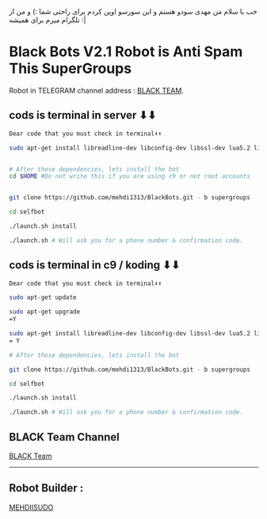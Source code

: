 خب با سلام من مهدی سودو هستم و این سورسو اوپن کردم برای راحتی شما :)
و من از تلگرام میرم برای همیشه :|

 Black Bots V2.1
Robot is Anti Spam 
This SuperGroups
============

Robot in TELEGRAM channel address : [BLACK TEAM](https://telegram.me/BLACKTEAMS).

cods is terminal in server ⬇⬇
------------
```bash
Dear code that you must check in terminal⬇⬇

sudo apt-get install libreadline-dev libconfig-dev libssl-dev lua5.2 liblua5.2-dev libevent-dev make unzip git redis-server g++ libjansson-dev libpython-dev expat libexpat1-dev


# After those dependencies, lets install the bot
cd $HOME #Do not write this if you are using c9 or not root accounts


git clone https://github.com/mehdi1313/BlackBots.git - b supergroups

cd selfbot

./launch.sh install

./launch.sh # Will ask you for a phone number & confirmation code.
```


 cods is terminal in c9 / koding ⬇⬇
------------
```bash
Dear code that you must check in terminal⬇⬇

sudo apt-get update

sudo apt-get upgrade
=Y

sudo apt-get install libreadline-dev libconfig-dev libssl-dev lua5.2 liblua5.2-dev libevent-dev make unzip git redis-server g++ libjansson-dev libpython-dev expat libexpat1-dev
= Y

# After those dependencies, lets install the bot

git clone https://github.com/mehdi1313/BlackBots.git - b supergroups

cd selfbot

./launch.sh install

./launch.sh # Will ask you for a phone number & confirmation code.
```  
 

BLACK Team Channel
-----------------

[BLACK Team](http://telegram.me/BLACKTEAMS)

----------------
Robot Builder :
----------------
 [MEHDIISUDO](http://telegram.me/mehdiisudo)

